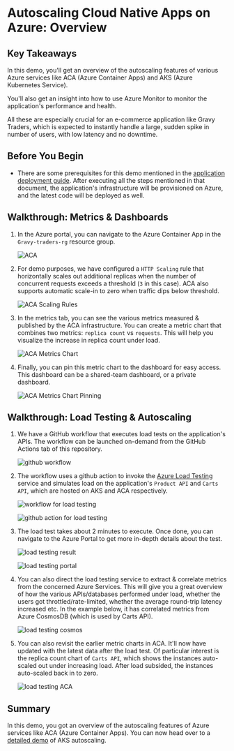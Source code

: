 # Autoscaling Cloud Native Apps on Azure: Overview

## Key Takeaways

In this demo, you'll get an overview of the autoscaling features of various Azure services like ACA (Azure Container Apps) and AKS (Azure Kubernetes Service).

You'll also get an insight into how to use Azure Monitor to monitor the application's performance and health.

All these are especially crucial for an e-commerce application like Gravy Traders, which is expected to instantly handle a large, sudden spike in number of users, with low latency and no downtime.

## Before You Begin

* There are some prerequisites for this demo mentioned in the [application deployment guide](../docs/../../docs/app-deployment-guide.md). After executing all the steps mentioned in that document, the application's infrastructure will be provisioned on Azure, and the latest code will be deployed as well.

## Walkthrough: Metrics & Dashboards

1. In the Azure portal, you can navigate to the Azure Container App in the `Gravy-traders-rg` resource group.

   ![ACA](./media/aca.png)

2. For demo purposes, we have configured a `HTTP Scaling` rule that horizontally scales out additional replicas when the number of concurrent requests exceeds a threshold (`3` in this case). ACA also supports automatic scale-in to zero when traffic dips below threshold.

   ![ACA Scaling Rules](./media/aca-scaling-rules.png)

3. In the metrics tab, you can see the various metrics measured & published by the ACA infrastructure. You can create a metric chart that combines two metrics: `replica count` vs `requests`. This will help you visualize the increase in replica count under load.

   ![ACA Metrics Chart](./media/aca-metrics.png)

4. Finally, you can pin this metric chart to the dashboard for easy access. This dashboard can be a shared-team dashboard, or a private dashboard.

   ![ACA Metrics Chart Pinning](./media/aca-metrics-pin.png)

## Walkthrough: Load Testing & Autoscaling

1. We have a GitHub workflow that executes load tests on the application's APIs. The workflow can be launched on-demand from the GitHub Actions tab of this repository.

   ![github workflow](./media/github-workflow.png)

2. The workflow uses a github action to invoke the [Azure Load Testing](https://learn.microsoft.com/en-us/azure/load-testing/) service and simulates load on the application's `Product API` and `Carts API`, which are hosted on AKS and ACA respectively.

   ![workflow for load testing](./media/github-workflow2.png)

   ![github action for load testing](./media/github-action.png)

3. The load test takes about 2 minutes to execute. Once done, you can navigate to the Azure Portal to get more in-depth details about the test.

   ![load testing result](./media/github-workflow3.png)

   ![load testing portal](./media/portal-load-test.png)

4. You can also direct the load testing service to extract & correlate metrics from the concerned Azure Services. This will give you a great overview of how the various APIs/databases performed under load, whether the users got throttled/rate-limited, whether the average round-trip latency increased etc. In the example below, it has correlated metrics from Azure CosmosDB (which is used by Carts API).

   ![load testing cosmos](./media/portal-load-test-cosmos.png)

5. You can also revisit the earlier metric charts in ACA. It'll now have updated with the latest data after the load test. Of particular interest is the replica count chart of `Carts API`, which shows the instances auto-scaled out under increasing load. After load subsided, the instances auto-scaled back in to zero.

   ![load testing ACA](./media/aca-metrics2.png)

## Summary

In this demo, you got an overview of the autoscaling features of Azure services like ACA (Azure Container Apps). You can now head over to a [detailed demo](./technical-walkthrough.md) of AKS autoscaling.
